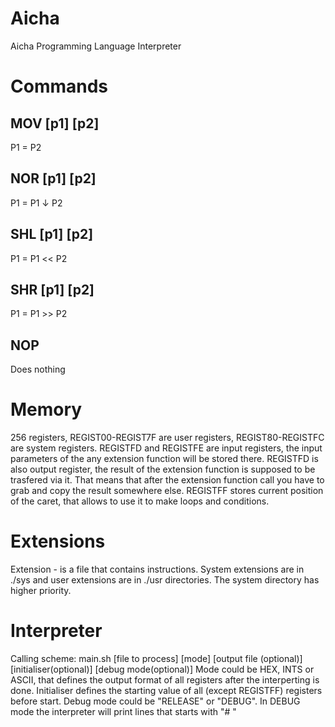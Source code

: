 # Aicha
Aicha Programming Language Interpreter

# Commands

## MOV [p1] [p2]
P1 = P2

## NOR [p1] [p2]
P1 = P1 ↓ P2

## SHL [p1] [p2]
P1 = P1 << P2

## SHR [p1] [p2]
P1 = P1 >> P2

## NOP
Does nothing

# Memory
256 registers, REGIST00-REGIST7F are user registers, REGIST80-REGISTFC are system registers. REGISTFD and REGISTFE are input registers, the input parameters of the any extension function will be stored there. REGISTFD is also output register, the result of the extension function is supposed to be trasfered via it. That means that after the extension function call you have to grab and copy the result somewhere else. REGISTFF stores current position of the caret, that allows to use it to make loops and conditions.

# Extensions
Extension - is a file that contains instructions. System extensions are in ./sys and user extensions are in ./usr directories. The system directory has higher priority.

# Interpreter
Calling scheme: main.sh [file to process] [mode] [output file (optional)] [initialiser(optional)] [debug mode(optional)]
Mode could be HEX, INTS or ASCII, that defines the output format of all registers after the interperting is done. Initialiser defines the starting value of all (except REGISTFF) registers before start.
Debug mode could be "RELEASE" or "DEBUG". In DEBUG mode the interpreter will print lines that starts with "# "
